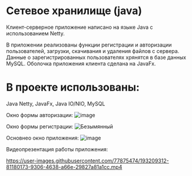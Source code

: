 # Сетевое хранилище (java)

Клиент-серверное приложение написано на языке Java с использованием Netty. 

В приложении реализованы функции регистрации и авторизации пользователей, загрузки, скачивания и удаления файлов с сервера. 
Данные о зарегистрированных пользователях хрянятся в базе данных MySQL. 
Оболочка приложения клиента сделана на JavaFx.

# В проекте использованы:
Java Netty, 
JavaFx, 
Java IO/NIO, 
MySQL

Окно формы авторизации: ![image](https://user-images.githubusercontent.com/77875474/193044899-e042fad4-cabb-46d1-b233-f9ecb42d7375.png)

Окно формы регистрации: ![Безымянный](https://user-images.githubusercontent.com/77875474/193205356-e0d2568c-78cd-4a74-a7ab-0eceaed37b11.jpg)

Основнео окно приложения: ![image](https://user-images.githubusercontent.com/77875474/193045024-d2642d49-8c3a-4b79-a62b-beb8296c7d35.png)


Видеопрезентация работы приложения:


https://user-images.githubusercontent.com/77875474/193209312-81180173-9306-4638-a66e-29827a81a1cc.mp4

